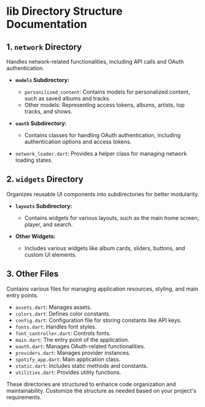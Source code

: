 # lib Directory Structure Documentation

## 1. `network` Directory

Handles network-related functionalities, including API calls and OAuth authentication.

- **`models` Subdirectory:**

  - `personilized_content`: Contains models for personalized content, such as saved albums and tracks.
  - Other models: Representing access tokens, albums, artists, top tracks, and shows.
- **`oauth` Subdirectory:**

  - Contains classes for handling OAuth authentication, including authentication options and access tokens.
- `network_loader.dart`: Provides a helper class for managing network loading states.

## 2. `widgets` Directory

Organizes reusable UI components into subdirectories for better modularity.

- **`layouts` Subdirectory:**

  - Contains widgets for various layouts, such as the main home screen, player, and search.
- **Other Widgets:**

  - Includes various widgets like album cards, sliders, buttons, and custom UI elements.

## 3. Other Files

Contains various files for managing application resources, styling, and main entry points.

- `assets.dart`: Manages assets.
- `colors.dart`: Defines color constants.
- `config.dart`: Configuration file for storing constants like API keys.
- `fonts.dart`: Handles font styles.
- `font_controller.dart`: Controls fonts.
- `main.dart`: The entry point of the application.
- `oauth.dart`: Manages OAuth-related functionalities.
- `providers.dart`: Manages provider instances.
- `spotify_app.dart`: Main application class.
- `static.dart`: Includes static methods and constants.
- `utilities.dart`: Provides utility functions.

These directories are structured to enhance code organization and maintainability. Customize the structure as needed based on your project's requirements.
